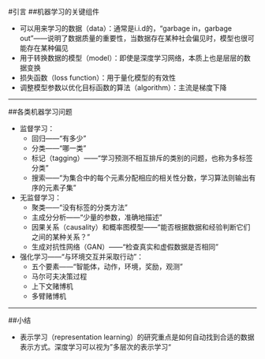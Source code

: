 #引言
##机器学习的关键组件
- 可以用来学习的数据（data）：通常是i.i.d的，“garbage in，garbage out”——说明了数据质量的重要性，当数据存在某种社会偏见时，模型也很可能存在某种偏见
- 用于转换数据的模型（model）：即使是深度学习网络，本质上也是层层的数据变换
- 损失函数（loss function）：用于量化模型的有效性
- 调整模型参数以优化目标函数的算法（algorithm）：主流是梯度下降
***
##各类机器学习问题
- 监督学习：
  - 回归——“有多少”
  - 分类——“哪一类”
  - 标记（tagging）——“学习预测不相互排斥的类别的问题，也称为多标签分类”
  - 搜索——“为集合中的每个元素分配相应的相关性分数，学习算法则输出有序的元素子集”
- 无监督学习：
  - 聚类——“没有标签的分类方法”
  - 主成分分析——“少量的参数，准确地描述”
  - 因果关系（causality）和概率图模型——“能否根据数据和经验判断它们之间的某种关系？”
  - 生成对抗性网络（GAN）——“检查真实和虚假数据是否相同”
- 强化学习——“与环境交互并采取行动”：
  - 五个要素——“智能体，动作，环境，奖励，观测”
  - 马尔可夫决策过程
  - 上下文赌博机
  - 多臂赌博机
***
##小结
- 表示学习（representation learning）的研究重点是如何自动找到合适的数据表示方式。深度学习可以视为”多层次的表示学习“